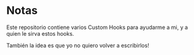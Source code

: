 # Notas

Este repositorio contiene varios Custom Hooks para ayudarme a mi, y a quien le sirva estos hooks.

También la idea es que yo no quiero volver a escribirlos!